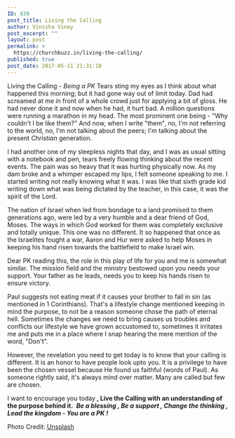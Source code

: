 ```yaml
---
ID: 839
post_title: Living the Calling
author: Vinisha Vinoy
post_excerpt: ""
layout: post
permalink: >
  https://churchbuzz.in/living-the-calling/
published: true
post_date: 2017-05-11 21:31:18
---
```

Living the Calling - <i>Being a PK</i>
Tears sting my eyes as I think about what happened this morning; but it had gone way out of limit today. Dad had screamed at me in front of a whole crowd just for applying a bit of gloss. He had never done it and now when he had, it hurt bad. A million questions were running a marathon in my head. The most prominent one being - "Why couldn't I be like them?" And now, when I write "them", no, I'm not referring to the world, no, I'm not talking about the peers; I'm talking about the present <em>Christian</em> generation.

I had another one of my sleepless nights that day, and I was as usual sitting with a notebook and pen, tears freely flowing thinking about the recent events. The pain was so heavy that it was hurting physically now. As my dam broke and a whimper escaped my lips, I felt someone speaking to me. I started writing not really knowing what it was. I was like that sixth grade kid writing down what was being dictated by the teacher, in this case, it was the spirit of the Lord.

The nation of Israel when led from bondage to a land promised to them generations ago, were led by a very humble and a dear friend of God, Moses. The ways in which God worked for them was completely exclusive and totally unique. This one was no different. It so happened that once as the Israelites fought a war, Aaron and Hur were asked to help Moses in keeping his hand risen towards the battlefield to make Israel win.

Dear PK reading this, the role in this play of life for you and me is somewhat similar. The mission field and the ministry bestowed upon you needs your support. Your father as he leads, needs you to keep his hands risen to ensure victory.

Paul suggests not eating meat if it causes your brother to fall in sin (as mentioned in 1 Corinthians). That's a lifestyle change mentioned keeping in mind the purpose, to not be a reason someone chose the path of eternal hell. Sometimes the changes we need to bring causes us troubles and conflicts our lifestyle we have grown accustomed to, sometimes it irritates me and puts me in a place where I snap hearing the mere mention of the word, "Don't".

However, the revelation you need to get today is to know that your calling is different. It is an honor to have people look upto you. It is a privilege to have been the chosen vessel because He found us faithful (words of Paul). As someone rightly said, it's always mind over matter. Many are called but few are chosen.

I want to encourage you today<b> , Live the Calling with an understanding of the purpose behind it. </b>
<b><i>Be a blessing , Be a support , Change the thinking , Lead the kingdom - You are a PK ! </i></b>

Photo Credit: <a href="https://unsplash.com/search/woman-looking?photo=obNtETiRUoU">Unsplash</a>